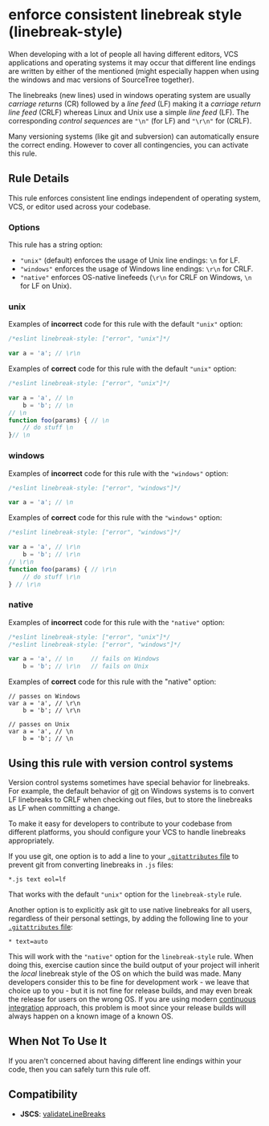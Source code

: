 # enforce consistent linebreak style (linebreak-style)

When developing with a lot of people all having different editors, VCS applications and operating systems it may occur that
different line endings are written by either of the mentioned (might especially happen when using the windows and mac versions of SourceTree together).

The linebreaks (new lines) used in windows operating system are usually _carriage returns_ (CR) followed by a _line feed_ (LF) making it a _carriage return line feed_ (CRLF)
whereas Linux and Unix use a simple _line feed_ (LF). The corresponding _control sequences_ are `"\n"` (for LF) and `"\r\n"` for (CRLF).

Many versioning systems (like git and subversion) can automatically ensure the correct ending. However to cover all contingencies, you can activate this rule.

## Rule Details

This rule enforces consistent line endings independent of operating system, VCS, or editor used across your codebase.

### Options

This rule has a string option:

* `"unix"` (default) enforces the usage of Unix line endings: `\n` for LF.
* `"windows"` enforces the usage of Windows line endings: `\r\n` for CRLF.
* `"native"` enforces OS-native linefeeds (`\r\n` for CRLF on Windows, `\n` for LF on Unix).


### unix

Examples of **incorrect** code for this rule with the default `"unix"` option:

```js
/*eslint linebreak-style: ["error", "unix"]*/

var a = 'a'; // \r\n

```

Examples of **correct** code for this rule with the default `"unix"` option:

```js
/*eslint linebreak-style: ["error", "unix"]*/

var a = 'a', // \n
    b = 'b'; // \n
// \n
function foo(params) { // \n
    // do stuff \n
}// \n
```

### windows

Examples of **incorrect** code for this rule with the `"windows"` option:

```js
/*eslint linebreak-style: ["error", "windows"]*/

var a = 'a'; // \n
```

Examples of **correct** code for this rule with the `"windows"` option:

```js
/*eslint linebreak-style: ["error", "windows"]*/

var a = 'a', // \r\n
    b = 'b'; // \r\n
// \r\n
function foo(params) { // \r\n
    // do stuff \r\n
} // \r\n
```

### native

Examples of **incorrect** code for this rule with the `"native"` option:

```js
/*eslint linebreak-style: ["error", "unix"]*/
/*eslint linebreak-style: ["error", "windows"]*/

var a = 'a', // \n     // fails on Windows
    b = 'b'; // \r\n   // fails on Unix
```

Examples of **correct** code for this rule with the "native" option:

```
// passes on Windows
var a = 'a', // \r\n
    b = 'b'; // \r\n
```

```
// passes on Unix
var a = 'a', // \n	
    b = 'b'; // \n
```

## Using this rule with version control systems

Version control systems sometimes have special behavior for linebreaks. For example, the default behavior of [git](https://git-scm.com/) on Windows systems is to convert LF linebreaks to CRLF when checking out files, but to store the linebreaks as LF when committing a change.

To make it easy for developers to contribute to your codebase from different platforms, you should configure your VCS to handle linebreaks appropriately.

If you use git, one option is to add a line to your [`.gitattributes` file](https://git-scm.com/docs/gitattributes) to prevent git from converting linebreaks in `.js` files:

```
*.js text eol=lf
```

That works with the default `"unix"` option for the `linebreak-style` rule.

Another option is to explicitly ask git to use native linebreaks for all users, regardless of their personal settings, by adding the following line to your [`.gitattributes` file](https://git-scm.com/docs/gitattributes):

```
* text=auto
```

This will work with the `"native"` option for the `linebreak-style` rule. When doing this, exercise caution since the build output of your project will inherit the *local* linebreak style of the OS on which the build was made. Many developers consider this to be fine for development work - we leave that choice up to you - but it is not fine for release builds, and may even break the release for users on the wrong OS. If you are using modern [continuous integration](https://github.com/marketplace/category/continuous-integration) approach, this problem is moot since your release builds will always happen on a known image of a known OS.

## When Not To Use It

If you aren't concerned about having different line endings within your code, then you can safely turn this rule off.

## Compatibility

* **JSCS**: [validateLineBreaks](https://jscs-dev.github.io/rule/validateLineBreaks)
